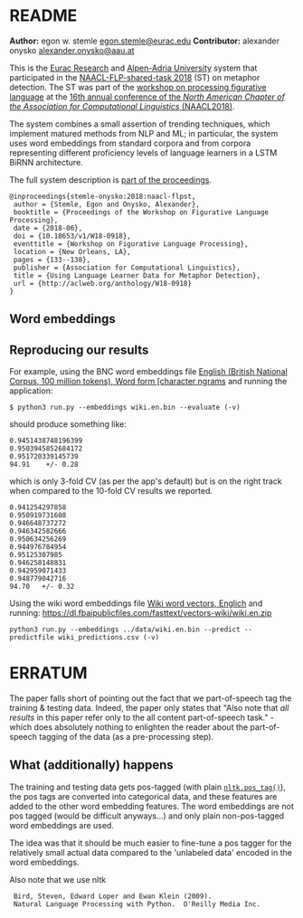 # README

**Author:** egon w. stemle <egon.stemle@eurac.edu>
**Contributor:** alexander onysko <alexander.onysko@aau.at>

This is the [Eurac Research](http://www.eurac.edu/linguistics) and [Alpen-Adria
University](https://www.aau.at/en/english/) system that participated in the
[NAACL-FLP-shared-task 2018](https://www.aclweb.org/anthology/W18-0907/) (ST)
on metaphor detection.
The ST was part of the [workshop on processing figurative
language](https://sites.google.com/site/figlangworkshop/) at the [16th annual
conference of the *North American Chapter of the Association for Computational
Linguistics* (NAACL2018)](http://naacl2018.org/).

The system combines a small assertion of trending techniques, which implement
matured methods from NLP and ML; in particular, the system uses word embeddings
from standard corpora and from corpora representing different proficiency
levels of language learners in a LSTM BiRNN architecture.

The full system description is [part of the
proceedings](https://www.aclweb.org/anthology/W18-0918/).
```
@inproceedings{stemle-onysko:2018:naacl-flpst,
 author = {Stemle, Egon and Onysko, Alexander},
 booktitle = {Proceedings of the Workshop on Figurative Language Processing},
 date = {2018-06},
 doi = {10.18653/v1/W18-0918},
 eventtitle = {Workshop on Figurative Language Processing},
 location = {New Orleans, LA},
 pages = {133--138},
 publisher = {Association for Computational Linguistics},
 title = {Using Language Learner Data for Metaphor Detection},
 url = {http://aclweb.org/anthology/W18-0918}
}
```

## Word embeddings


## Reproducing our results

For example, using the BNC word embeddings file [English (British National Corpus, 100 million
tokens), Word form \[character
ngrams](https://embeddings.sketchengine.co.uk/static/models/word/bnc2_tt2.bin)
and running the application:
```
$ python3 run.py --embeddings wiki.en.bin --evaluate (-v)
```
should produce something like:
```
0.9451438748196399
0.9503945852684172
0.951720339145739
94.91    +/- 0.28
```
which is only 3-fold CV (as per the app's default) but is on the right track when compared to the 10-fold CV results we reported.

```
0.941254297858
0.950919731608
0.946648737272
0.946342582666
0.950634256269
0.944976784954
0.95125307985
0.946258148831
0.942959071433
0.948779042716
94.70   +/- 0.32
```


Using the wiki word embeddings file [Wiki word vectors, Englich](https://fasttext.cc/docs/en/crawl-vectors.html) and running:
https://dl.fbaipublicfiles.com/fasttext/vectors-wiki/wiki.en.zip
```
python3 run.py --embeddings ../data/wiki.en.bin --predict --predictfile wiki_predictions.csv (-v)
```

# ERRATUM

The paper falls short of pointing out the fact that we part-of-speech tag the
training & testing data. Indeed, the paper only states that "Also note that *all
results* in this paper refer only to the all content part-of-speech task." -
which does absolutely nothing to enlighten the reader about the part-of-speech
tagging of the data (as a pre-processing step).

## What (additionally) happens

The training and testing data gets pos-tagged (with plain
[`nltk.pos_tag()`](https://www.nltk.org/_modules/nltk/tag.html#pos_tag)), the
pos tags are converted into categorical data, and these features are added to
the other word embedding features. 
The word embeddings are not pos tagged (would be difficult anyways...) and only
plain non-pos-tagged word embeddings are used.

The idea was that it should be much easier to fine-tune a pos tagger for the
relatively small actual data compared to the 'unlabeled data' encoded
in the word embeddings.

Also note that we use nltk 
```
 Bird, Steven, Edward Loper and Ewan Klein (2009).
 Natural Language Processing with Python.  O'Reilly Media Inc.
```
